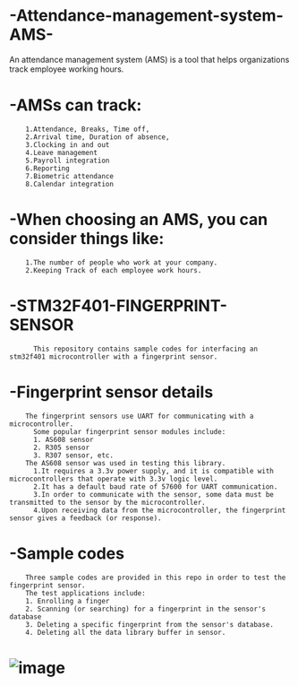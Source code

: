 # -Attendance-management-system-AMS-
An attendance management system (AMS) is a  tool that helps organizations track employee working hours. 
# -AMSs can track:
        1.Attendance, Breaks, Time off, 
        2.Arrival time, Duration of absence, 
        3.Clocking in and out
        4.Leave management
        5.Payroll integration
        6.Reporting
        7.Biometric attendance
        8.Calendar integration
# -When choosing an AMS, you can consider things like: 
        1.The number of people who work at your company.
        2.Keeping Track of each employee work hours.
# -STM32F401-FINGERPRINT-SENSOR  
          This repository contains sample codes for interfacing an stm32f401 microcontroller with a fingerprint sensor.  
# -Fingerprint sensor details  
        The fingerprint sensors use UART for communicating with a microcontroller.   
          Some popular fingerprint sensor modules include:      
          1. AS608 sensor  
          2. R305 sensor
          3. R307 sensor, etc.  
        The AS608 sensor was used in testing this library.      
          1.It requires a 3.3v power supply, and it is compatible with microcontrollers that operate with 3.3v logic level.  
          2.It has a default baud rate of 57600 for UART communication.  
          3.In order to communicate with the sensor, some data must be transmitted to the sensor by the microcontroller.
          4.Upon receiving data from the microcontroller, the fingerprint sensor gives a feedback (or response).
# -Sample codes  
        Three sample codes are provided in this repo in order to test the fingerprint sensor.  
        The test applications include:  
        1. Enrolling a finger  
        2. Scanning (or searching) for a fingerprint in the sensor's database  
        3. Deleting a specific fingerprint from the sensor's database.  
        4. Deleting all the data library buffer in sensor.
# ![image](https://github.com/maybesravan/-Attendance-management-system-AMS-/assets/81691560/9e5e0d13-bfd6-4c97-ad8c-e38766003903)

